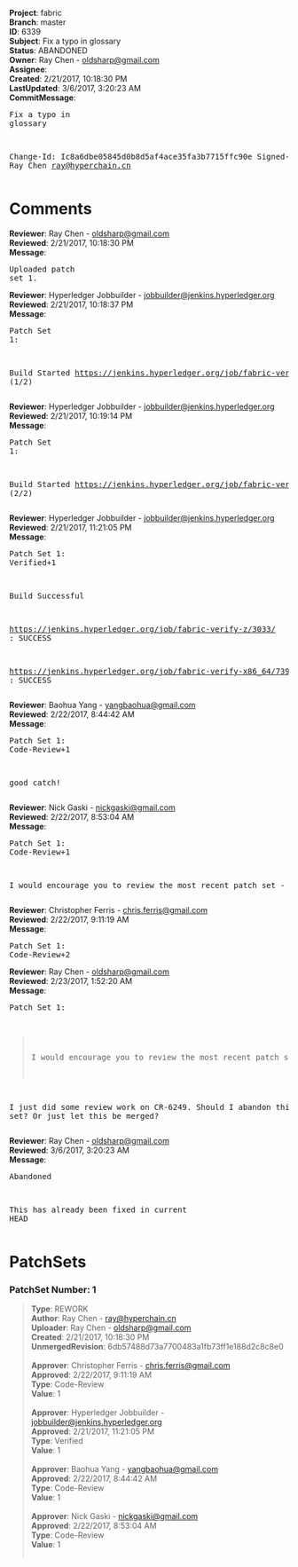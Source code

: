 <strong>Project</strong>: fabric<br><strong>Branch</strong>: master<br><strong>ID</strong>: 6339<br><strong>Subject</strong>: Fix a typo in glossary<br><strong>Status</strong>: ABANDONED<br><strong>Owner</strong>: Ray Chen - oldsharp@gmail.com<br><strong>Assignee</strong>:<br><strong>Created</strong>: 2/21/2017, 10:18:30 PM<br><strong>LastUpdated</strong>: 3/6/2017, 3:20:23 AM<br><strong>CommitMessage</strong>:<br><pre>Fix a typo in glossary

Change-Id: Ic8a6dbe05845d0b8d5af4ace35fa3b7715ffc90e
Signed-off-by: Ray Chen <ray@hyperchain.cn>
</pre><h1>Comments</h1><strong>Reviewer</strong>: Ray Chen - oldsharp@gmail.com<br><strong>Reviewed</strong>: 2/21/2017, 10:18:30 PM<br><strong>Message</strong>: <pre>Uploaded patch set 1.</pre><strong>Reviewer</strong>: Hyperledger Jobbuilder - jobbuilder@jenkins.hyperledger.org<br><strong>Reviewed</strong>: 2/21/2017, 10:18:37 PM<br><strong>Message</strong>: <pre>Patch Set 1:

Build Started https://jenkins.hyperledger.org/job/fabric-verify-z/3033/ (1/2)</pre><strong>Reviewer</strong>: Hyperledger Jobbuilder - jobbuilder@jenkins.hyperledger.org<br><strong>Reviewed</strong>: 2/21/2017, 10:19:14 PM<br><strong>Message</strong>: <pre>Patch Set 1:

Build Started https://jenkins.hyperledger.org/job/fabric-verify-x86_64/7397/ (2/2)</pre><strong>Reviewer</strong>: Hyperledger Jobbuilder - jobbuilder@jenkins.hyperledger.org<br><strong>Reviewed</strong>: 2/21/2017, 11:21:05 PM<br><strong>Message</strong>: <pre>Patch Set 1: Verified+1

Build Successful 

https://jenkins.hyperledger.org/job/fabric-verify-z/3033/ : SUCCESS

https://jenkins.hyperledger.org/job/fabric-verify-x86_64/7397/ : SUCCESS</pre><strong>Reviewer</strong>: Baohua Yang - yangbaohua@gmail.com<br><strong>Reviewed</strong>: 2/22/2017, 8:44:42 AM<br><strong>Message</strong>: <pre>Patch Set 1: Code-Review+1

good catch!</pre><strong>Reviewer</strong>: Nick Gaski - nickgaski@gmail.com<br><strong>Reviewed</strong>: 2/22/2017, 8:53:04 AM<br><strong>Message</strong>: <pre>Patch Set 1: Code-Review+1

I would encourage you to review the most recent patch set - https://gerrit.hyperledger.org/r/#/c/6249/</pre><strong>Reviewer</strong>: Christopher Ferris - chris.ferris@gmail.com<br><strong>Reviewed</strong>: 2/22/2017, 9:11:19 AM<br><strong>Message</strong>: <pre>Patch Set 1: Code-Review+2</pre><strong>Reviewer</strong>: Ray Chen - oldsharp@gmail.com<br><strong>Reviewed</strong>: 2/23/2017, 1:52:20 AM<br><strong>Message</strong>: <pre>Patch Set 1:

> I would encourage you to review the most recent patch set -
 > https://gerrit.hyperledger.org/r/#/c/6249/

I just did some review work on CR-6249.
Should I abandon this patch set?  Or just let this be merged?</pre><strong>Reviewer</strong>: Ray Chen - oldsharp@gmail.com<br><strong>Reviewed</strong>: 3/6/2017, 3:20:23 AM<br><strong>Message</strong>: <pre>Abandoned

This has already been fixed in current HEAD</pre><h1>PatchSets</h1><h3>PatchSet Number: 1</h3><blockquote><strong>Type</strong>: REWORK<br><strong>Author</strong>: Ray Chen - ray@hyperchain.cn<br><strong>Uploader</strong>: Ray Chen - oldsharp@gmail.com<br><strong>Created</strong>: 2/21/2017, 10:18:30 PM<br><strong>UnmergedRevision</strong>: 6db57488d73a7700483a1fb73ff1e188d2c8c8e0<br><br><strong>Approver</strong>: Christopher Ferris - chris.ferris@gmail.com<br><strong>Approved</strong>: 2/22/2017, 9:11:19 AM<br><strong>Type</strong>: Code-Review<br><strong>Value</strong>: 1<br><br><strong>Approver</strong>: Hyperledger Jobbuilder - jobbuilder@jenkins.hyperledger.org<br><strong>Approved</strong>: 2/21/2017, 11:21:05 PM<br><strong>Type</strong>: Verified<br><strong>Value</strong>: 1<br><br><strong>Approver</strong>: Baohua Yang - yangbaohua@gmail.com<br><strong>Approved</strong>: 2/22/2017, 8:44:42 AM<br><strong>Type</strong>: Code-Review<br><strong>Value</strong>: 1<br><br><strong>Approver</strong>: Nick Gaski - nickgaski@gmail.com<br><strong>Approved</strong>: 2/22/2017, 8:53:04 AM<br><strong>Type</strong>: Code-Review<br><strong>Value</strong>: 1<br><br></blockquote>